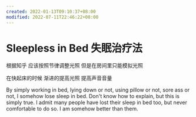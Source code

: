 ```yaml
---
created: 2022-01-13T09:10:37+08:00
modified: 2022-07-11T22:46:22+08:00
---
```


# Sleepless in Bed 失眠治疗法

根据知乎 应该按照节律调整光照 但是在房间里只能模拟光照

在快起床的时候 渐进的提高光照 提高声音音量

By simply working in bed, lying down or not, using pillow or not, sore ass or not, I somehow lose sleep in bed.
Don't know how to explain, but this is simply true. I admit many people have lost their sleep in bed too, but never comfortable to do so. I am somehow better than them.
